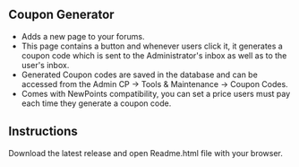 ## Coupon Generator
* Adds a new page to your forums.
* This page contains a button and whenever users click it, it generates a coupon code which is sent to the Administrator's inbox as well as to the user's inbox.
* Generated Coupon codes are saved in the database and can be accessed from the Admin CP -> Tools & Maintenance -> Coupon Codes.
* Comes with NewPoints compatibility, you can set a price users must pay each time they generate a coupon code.

## Instructions

Download the latest release and open Readme.html file with your browser.